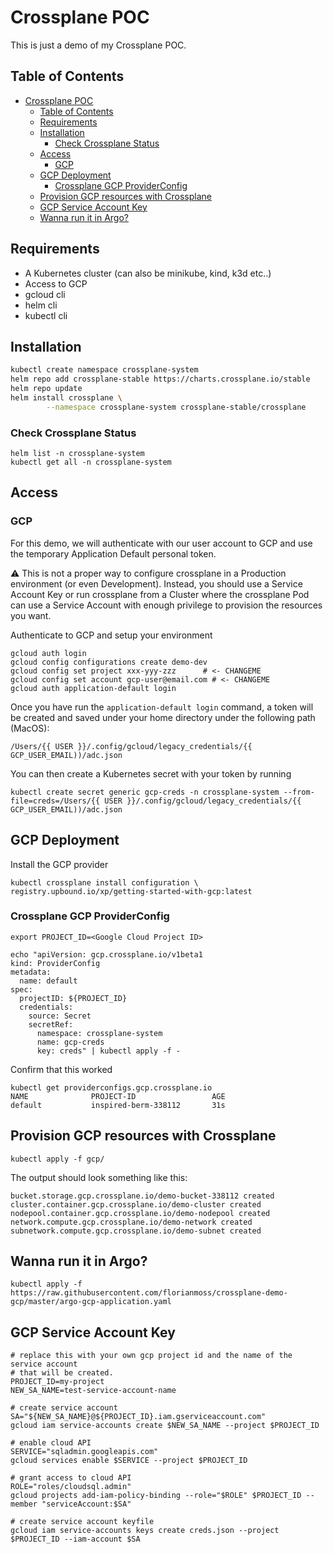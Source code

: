 # Crossplane POC

This is just a demo of my Crossplane POC.

## Table of Contents

- [Crossplane POC](#crossplane-poc)
  - [Table of Contents](#table-of-contents)
  - [Requirements](#requirements)
  - [Installation](#installation)
    - [Check Crossplane Status](#check-crossplane-status)
  - [Access](#access)
    - [GCP](#gcp)
  - [GCP Deployment](#gcp-deployment)
    - [Crossplane GCP ProviderConfig](#crossplane-gcp-providerconfig)
  - [Provision GCP resources with Crossplane](#provision-gcp-resources-with-crossplane)
  - [GCP Service Account Key](#gcp-service-account-key)
  - [Wanna run it in Argo?](#wanna-run-it-in-argo)

## Requirements
- A Kubernetes cluster (can also be minikube, kind, k3d etc..)
- Access to GCP
- gcloud cli
- helm cli
- kubectl cli

## Installation

```bash
kubectl create namespace crossplane-system
helm repo add crossplane-stable https://charts.crossplane.io/stable
helm repo update
helm install crossplane \
        --namespace crossplane-system crossplane-stable/crossplane
```

### Check Crossplane Status
```
helm list -n crossplane-system
kubectl get all -n crossplane-system
```

## Access

### GCP

For this demo, we will authenticate with our user account to GCP and use the temporary Application Default personal token.

:warning: This is not a proper way to configure crossplane in a Production environment (or even Development). Instead, you should use a Service Account Key or run crossplane from a Cluster where the crossplane Pod can use a Service Account with enough privilege to provision the resources you want.

Authenticate to GCP and setup your environment
```
gcloud auth login
gcloud config configurations create demo-dev
gcloud config set project xxx-yyy-zzz 	   # <- CHANGEME
gcloud config set account gcp-user@email.com # <- CHANGEME
gcloud auth application-default login
```

Once you have run the `application-default login` command, a token will be created and saved under your home directory under the following path (MacOS):
```
/Users/{{ USER }}/.config/gcloud/legacy_credentials/{{ GCP_USER_EMAIL))/adc.json
```

You can then create a Kubernetes secret with your token by running
```
kubectl create secret generic gcp-creds -n crossplane-system --from-file=creds=/Users/{{ USER }}/.config/gcloud/legacy_credentials/{{ GCP_USER_EMAIL))/adc.json
```


## GCP Deployment

Install the GCP provider
```
kubectl crossplane install configuration \                                          registry.upbound.io/xp/getting-started-with-gcp:latest
```

### Crossplane GCP ProviderConfig

```
export PROJECT_ID=<Google Cloud Project ID>

echo "apiVersion: gcp.crossplane.io/v1beta1
kind: ProviderConfig
metadata:
  name: default
spec:
  projectID: ${PROJECT_ID}
  credentials:
    source: Secret
    secretRef:
      namespace: crossplane-system
      name: gcp-creds
      key: creds" | kubectl apply -f -

```

Confirm that this worked

```
kubectl get providerconfigs.gcp.crossplane.io
NAME              PROJECT-ID                 AGE
default           inspired-berm-338112       31s
```

## Provision GCP resources with Crossplane

```
kubectl apply -f gcp/
```

The output should look something like this:
```
bucket.storage.gcp.crossplane.io/demo-bucket-338112 created
cluster.container.gcp.crossplane.io/demo-cluster created
nodepool.container.gcp.crossplane.io/demo-nodepool created
network.compute.gcp.crossplane.io/demo-network created
subnetwork.compute.gcp.crossplane.io/demo-subnet created
```

## Wanna run it in Argo?
```
kubectl apply -f https://raw.githubusercontent.com/florianmoss/crossplane-demo-gcp/master/argo-gcp-application.yaml
```

## GCP Service Account Key

```
# replace this with your own gcp project id and the name of the service account
# that will be created.
PROJECT_ID=my-project
NEW_SA_NAME=test-service-account-name

# create service account
SA="${NEW_SA_NAME}@${PROJECT_ID}.iam.gserviceaccount.com"
gcloud iam service-accounts create $NEW_SA_NAME --project $PROJECT_ID

# enable cloud API
SERVICE="sqladmin.googleapis.com"
gcloud services enable $SERVICE --project $PROJECT_ID

# grant access to cloud API
ROLE="roles/cloudsql.admin"
gcloud projects add-iam-policy-binding --role="$ROLE" $PROJECT_ID --member "serviceAccount:$SA"

# create service account keyfile
gcloud iam service-accounts keys create creds.json --project $PROJECT_ID --iam-account $SA
```
